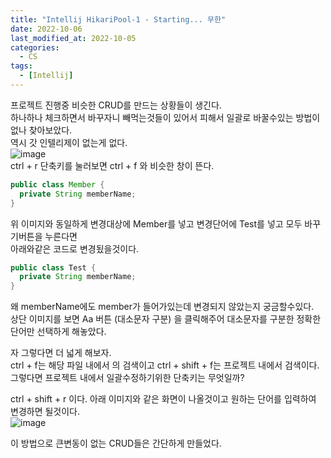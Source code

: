```yaml
---
title: "Intellij HikariPool-1 - Starting... 무한"
date: 2022-10-06
last_modified_at: 2022-10-05
categories: 
  - CS
tags:
  - [Intellij]
---
```


프로젝트 진행중 비슷한 CRUD를 만드는 상황들이 생긴다.  
하나하나 체크하면서 바꾸자니 빼먹는것들이 있어서 피해서 일괄로 바꿀수있는 방법이 없나 찾아보았다.  
역시 갓 인텔리제이 없는게 없다.  
![image](https://user-images.githubusercontent.com/99777315/194052200-a1c7dfe0-9517-43f5-800e-3e7d8479f89d.png)  
ctrl + r 단축키를 눌러보면 ctrl + f 와 비슷한 창이 뜬다.  

```java
public class Member {
  private String memberName;
}
```

위 이미지와 동일하게 변경대상에 Member를 넣고 변경단어에 Test를 넣고 모두 바꾸기버튼을 누른다면  
아래와같은 코드로 변경됬을것이다.  
```java
public class Test {
  private String memberName;
}
```
왜 memberName에도 member가 들어가있는데 변경되지 않았는지 궁금할수있다.  
상단 이미지를 보면 Aa 버튼 (대소문자 구분) 을 클릭해주어 대소문자를 구분한 정확한 단어만 선택하게 해놓았다.  

자 그렇다면 더 넓게 해보자.  
ctrl + f는 해당 파일 내에서 의 검색이고 ctrl + shift + f는 프로젝트 내에서 검색이다.  
그렇다면 프로젝트 내에서 일괄수정하기위한 단축키는 무엇일까?  

ctrl + shift + r 이다. 아래 이미지와 같은 화면이 나올것이고 원하는 단어를 입력하여 변경하면 될것이다.  
![image](https://user-images.githubusercontent.com/99777315/194050476-d5d0daa0-4458-4d3d-a17a-3a2b3fb11b3f.png)  

이 방법으로 큰변동이 없는 CRUD들은 간단하게 만들었다.
